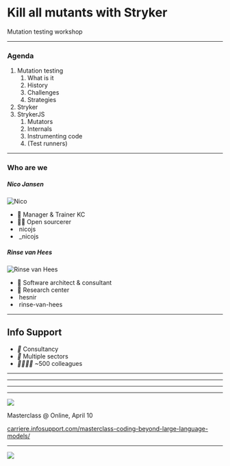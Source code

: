 <!-- .slide: class="is-welcome text-xl" -->

# Kill all mutants with Stryker 

Mutation testing workshop

---

### Agenda

1. Mutation testing
   1. What is it
   1. History
   1. Challenges
   1. Strategies
1. Stryker
1. StrykerJS 
    1. Mutators
    1. Internals
    1. Instrumenting code
    1. (Test runners)

---

### Who are we

<div style="justify-content: center" class="kc-flex kc-gap4">
<div>

##### Nico Jansen

![Nico](/img/nico.jpg) <!-- .element class="img-round" style="width: 200px" -->

* 💼 Manager & Trainer KC
* 🧙‍♂️ Open sourcerer
* <i class="bi bi-github" style="color: #1a1d21"></i> &nbsp;nicojs
* <i class="bi bi-twitter" style="color: #1d9bf0"></i> &nbsp;_nicojs

<!-- .element class="no-list" -->

</div>
<div>

##### Rinse van Hees

![Rinse van Hees](/img/rinseh.png) <!-- .element class="img-round" style="width: 200px" -->

* 💼 Software architect & consultant
* 🦸 Research center
* <i class="bi bi-github" style="color: #1a1d21"></i> &nbsp;hesnir
* <i class="bi bi-linkedin" style="color: #1d9bf0"></i> &nbsp;rinse-van-hees

<!-- .element class="no-list" -->

</div>
</div>

---

<!-- .slide: data-background-video="/img/infosupport.mp4" data-background-video-loop  data-background-video-muted-->

<div class="overlay">

## Info Support

- <i class="list-style-icon">💼</i> Consultancy
- <i class="list-style-icon">🏢</i> Multiple sectors
- <i class="list-style-icon">👨‍👨‍👧‍👧</i> ~500 colleagues

<!-- .element class="no-list" -->

</div>

---

<!-- .slide: data-background-image="/img/references.png" data-background-size="contain"-->

---

<!-- .slide: data-background-image="/img/focus.png" data-background-color="#003865" data-background-size="contain"-->

---

<!-- .slide: data-background-image="/img/research-center.png" data-background-color="#f8f8f8" data-background-size="contain"-->

---



![](/img/masterclass.png)

Masterclass @ Online, April 10



[carriere.infosupport.com/masterclass-coding-beyond-large-language-models/](https://carriere.infosupport.com/masterclass-coding-beyond-large-language-models/) <!-- .element target="_blank" -->

<!-- .element class="hacktoberfest" -->

---

<!-- .slide: data-background-color="#1a0306" -->

<div class="kc-columns">

![](/img/stryker-socks.jpg) <!-- .element class="img-round-vertical" -->

</div>

